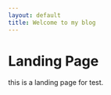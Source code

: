 ```yaml
---
layout: default
title: Welcome to my blog
---
```


# Landing Page

this is a landing page for test.

